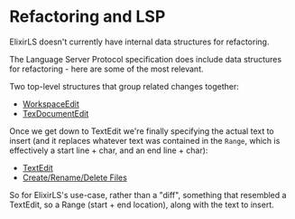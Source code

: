 # Refactoring and LSP

ElixirLS doesn't currently have internal data structures for refactoring.

The Language Server Protocol specification does include data structures for
refactoring - here are some of the most relevant.

Two top-level structures that group related changes together: 

- [WorkspaceEdit](https://microsoft.github.io/language-server-protocol/specifications/specification-current/#workspaceEdit)
- [TexDocumentEdit](https://microsoft.github.io/language-server-protocol/specifications//specification-3-17/#textDocumentEdit)

Once we get down to TextEdit we're finally specifying the actual text to insert
(and it replaces whatever text was contained in the `Range`, which is
effectively a start line + char, and an end line + char): 

- [TextEdit](https://microsoft.github.io/language-server-protocol/specifications//specification-3-17/#textEdit)
- [Create/Rename/Delete Files](https://microsoft.github.io/language-server-protocol/specifications//specification-3-17/#resourceChanges)

So for ElixirLS's use-case, rather than a "diff", something that resembled a
TextEdit, so a Range (start + end location), along with the text to insert.

